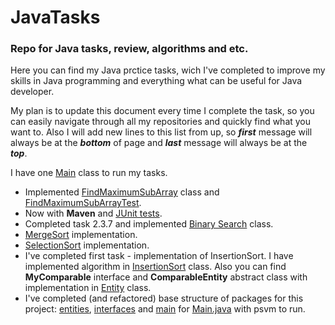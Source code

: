 <h1> JavaTasks </h1>
<h3>Repo for Java tasks, review, algorithms and etc.</h3> 

<p></p>
  Here you can find my Java prctice tasks, wich I've completed to improve my skills 
  in Java programming and everything what can be useful for Java developer.
<p></p>
  My plan is to update this document every time I complete the task, so you can easily 
  navigate through all my repositories and quickly find what you want to. Also I will add
  new lines to this list from up, so <b><em>first</em></b> message will always be at the <b><em>bottom</em></b> of page and
  <b><em>last</em></b> message will always be at the <b><em>top</em></b>.
<p></p>
  I have one <a href = "/src/main/Main.java">Main</a> class to run my tasks. 
<p></p>
  <ul>
    <li>
      Implemented <a href = "/src/main/java/entities/FindMaximumSubArray.java">FindMaximumSubArray</a> class and 
      <a href = "/src/test/java/entities/FindMaximumSubArrayTest.java">FindMaximumSubArrayTest</a>.
    </li>
    <li>
      Now with <b>Maven</b> and <a href = "/src/test/java">JUnit tests</a>.
    </li>
    <li> 
      Completed task 2.3.7 and implemented <a href = "/src/main/java/entities/BinarySearch.java">Binary Search</a> class.
    </li>
    <li> 
      <a href = "/src/main/java/entities/MergeSort.java">MergeSort</a> implementation.
    </li>
    <li> 
      <a href = "/src/main/java/entities/SelectionSort.java">SelectionSort</a> implementation.
    </li>
    <li>
      I've completed first task - implementation of InsertionSort. I have implemented algorithm in 
       <a href = "/src/main/java/entities/InsertionSort.java">InsertionSort</a> class. 
      Also you can find <b>MyComparable</b> interface and <b>ComparableEntity</b> abstract class with implementation in 
      <a href = "/src/Entities/Entity.java">Entity</a> class.     
    </li>
    <li>
      I've completed (and refactored) base structure of packages for this project:
       <a href = "/src/main/java/entities">entities</a>,
       <a href = "/src/main/java/interfaces">interfaces</a> and 
       <a href = "/src/main/java/main">main</a> for <a href = "/src/main/java/main/Main.java">Main.java</a> with psvm to run.
    </li>
  </ul>
